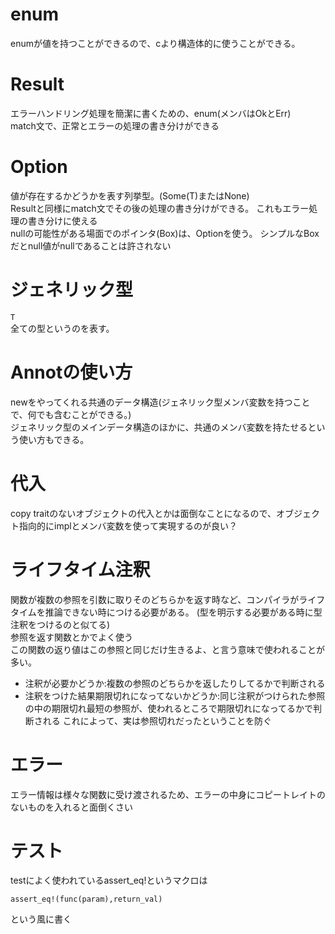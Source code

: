 # enum
enumが値を持つことができるので、cより構造体的に使うことができる。

# Result
エラーハンドリング処理を簡潔に書くための、enum(メンバはOkとErr)
<br>
match文で、正常とエラーの処理の書き分けができる

# Option
値が存在するかどうかを表す列挙型。(Some(T)またはNone)
<br>
Resultと同様にmatch文でその後の処理の書き分けができる。
これもエラー処理の書き分けに使える
<br>
nullの可能性がある場面でのポインタ(Box)は、Optionを使う。
シンプルなBoxだとnull値がnullであることは許されない


# ジェネリック型
```T``` 
<br>
全ての型というのを表す。

# Annotの使い方
newをやってくれる共通のデータ構造(ジェネリック型メンバ変数を持つことで、何でも含むことができる。)
<br>
ジェネリック型のメインデータ構造のほかに、共通のメンバ変数を持たせるという使い方もできる。

# 代入
copy traitのないオブジェクトの代入とかは面倒なことになるので、オブジェクト指向的にimplとメンバ変数を使って実現するのが良い？

# ライフタイム注釈
関数が複数の参照を引数に取りそのどちらかを返す時など、コンパイラがライフタイムを推論できない時につける必要がある。
(型を明示する必要がある時に型注釈をつけるのと似てる)
<br>
参照を返す関数とかでよく使う
<br>
この関数の返り値はこの参照と同じだけ生きるよ、と言う意味で使われることが多い。
<br>

- 注釈が必要かどうか:複数の参照のどちらかを返したりしてるかで判断される
- 注釈をつけた結果期限切れになってないかどうか:同じ注釈がつけられた参照の中の期限切れ最短の参照が、使われるところで期限切れになってるかで判断される
これによって、実は参照切れだったということを防ぐ

# エラー
エラー情報は様々な関数に受け渡されるため、エラーの中身にコピートレイトのないものを入れると面倒くさい

# テスト
testによく使われているassert_eq!というマクロは
```
assert_eq!(func(param),return_val)
```
という風に書く

